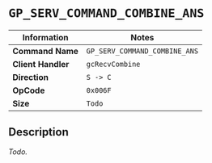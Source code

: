 # `GP_SERV_COMMAND_COMBINE_ANS`

| Information               | Notes |
|---                        |---    |
| **Command Name**          | `GP_SERV_COMMAND_COMBINE_ANS` |
| **Client Handler**        | `gcRecvCombine` |
| **Direction**             | `S -> C` |
| **OpCode**                | `0x006F` |
| **Size**                  | `Todo` |

## Description

_Todo._
